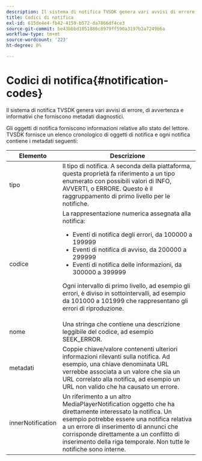 ```yaml
---
description: Il sistema di notifica TVSDK genera vari avvisi di errore, di avvertenza e informativi che forniscono metadati diagnostici.
title: Codici di notifica
exl-id: 615de4e4-fb42-4159-b572-da7866df4ce3
source-git-commit: be43bbbd1051886c8979ff590a3197b2a7249b6a
workflow-type: tm+mt
source-wordcount: '223'
ht-degree: 0%

---
```


# Codici di notifica{#notification-codes}

Il sistema di notifica TVSDK genera vari avvisi di errore, di avvertenza e informativi che forniscono metadati diagnostici.

Gli oggetti di notifica forniscono informazioni relative allo stato del lettore. TVSDK fornisce un elenco cronologico di oggetti di notifica e ogni notifica contiene i metadati seguenti:

<table frame="all" colsep="1" rowsep="1" id="table_DBA8CACF02DB4AF2B053E560850B49CE"> 
 <thead> 
  <tr rowsep="1"> 
   <th colname="1" class="entry"> Elemento </th> 
   <th colname="2" class="entry"> Descrizione </th> 
  </tr> 
 </thead>
 <tbody> 
  <tr rowsep="1"> 
   <td colname="1"><span class="codeph"> tipo</span> </td> 
   <td colname="2">Il tipo di notifica. A seconda della piattaforma, questa proprietà fa riferimento a un tipo enumerato con possibili valori di <span class="codeph"> INFO</span>, <span class="codeph"> AVVERTI</span>, o <span class="codeph"> ERRORE</span>. Questo è il raggruppamento di primo livello per le notifiche. </td> 
  </tr> 
  <tr rowsep="1"> 
   <td colname="1"><span class="codeph"> codice</span> </td> 
   <td colname="2">La rappresentazione numerica assegnata alla notifica: 
    <ul id="ul_31AB497C6FFA452496DD09B0D78687B9"> 
     <li id="li_53E75022C50246E0982E315D04EFD8B3">Eventi di notifica degli errori, da 100000 a 199999 </li> 
     <li id="li_11AE91D1325E4F718228E662C9C55F9A">Eventi di notifica di avviso, da 200000 a 299999 </li> 
     <li id="li_6D3EA03845294DC2BAD1ACF507639E51">Eventi di notifica delle informazioni, da 300000 a 399999 </li> 
    </ul> <p>Ogni intervallo di primo livello, ad esempio gli errori, è diviso in sottointervalli, ad esempio da 101000 a 101999 che rappresentano gli errori di riproduzione. </p> </td> 
  </tr> 
  <tr rowsep="1"> 
   <td colname="1"><span class="codeph"> nome</span> </td> 
   <td colname="2">Una stringa che contiene una descrizione leggibile del codice, ad esempio <span class="codeph"> SEEK_ERROR</span>. </td> 
  </tr> 
  <tr rowsep="1"> 
   <td colname="1"><span class="codeph"> metadati</span> </td> 
   <td colname="2">Coppie chiave/valore contenenti ulteriori informazioni rilevanti sulla notifica. Ad esempio, una chiave denominata <span class="codeph"> URL</span> verrebbe associata a un valore che sia un URL correlato alla notifica, ad esempio un URL non valido che ha causato un errore. </td> 
  </tr> 
  <tr rowsep="0"> 
   <td colname="1"><span class="codeph"> innerNotification</span> </td> 
   <td colname="2">Un riferimento a un altro <span class="codeph"> MediaPlayerNotification</span> oggetto che ha direttamente interessato la notifica. Un esempio potrebbe essere una notifica relativa a un errore di inserimento di annunci che corrisponde direttamente a un conflitto di inserimento della riga temporale. Non tutte le notifiche sono interne. </td> 
  </tr> 
 </tbody> 
</table>
